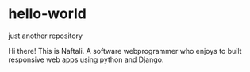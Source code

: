 # hello-world
just another repository

Hi there!
This is Naftali. A software webprogrammer who enjoys to built responsive web apps using python and Django. 
